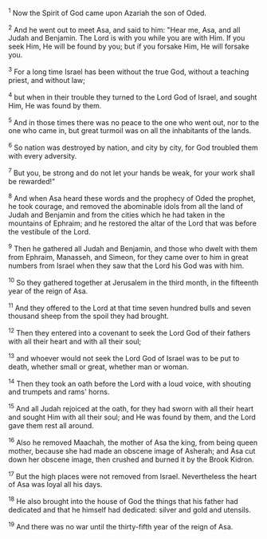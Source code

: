 <sup>1</sup> 
Now the Spirit of God came upon Azariah the son of Oded. 

<sup>2</sup> 
And he went out to meet Asa, and said to him: "Hear me, Asa, and all Judah and Benjamin. The Lord is with you while you are with Him. If you seek Him, He will be found by you; but if you forsake Him, He will forsake you. 

<sup>3</sup> 
For a long time Israel has been without the true God, without a teaching priest, and without law; 

<sup>4</sup> 
but when in their trouble they turned to the Lord God of Israel, and sought Him, He was found by them. 

<sup>5</sup> 
And in those times there was no peace to the one who went out, nor to the one who came in, but great turmoil was on all the inhabitants of the lands. 

<sup>6</sup> 
So nation was destroyed by nation, and city by city, for God troubled them with every adversity. 

<sup>7</sup> 
But you, be strong and do not let your hands be weak, for your work shall be rewarded!" 

<sup>8</sup> 
And when Asa heard these words and the prophecy of Oded the prophet, he took courage, and removed the abominable idols from all the land of Judah and Benjamin and from the cities which he had taken in the mountains of Ephraim; and he restored the altar of the Lord that was before the vestibule of the Lord. 

<sup>9</sup> 
Then he gathered all Judah and Benjamin, and those who dwelt with them from Ephraim, Manasseh, and Simeon, for they came over to him in great numbers from Israel when they saw that the Lord his God was with him. 

<sup>10</sup> 
So they gathered together at Jerusalem in the third month, in the fifteenth year of the reign of Asa. 

<sup>11</sup> 
And they offered to the Lord at that time seven hundred bulls and seven thousand sheep from the spoil they had brought. 

<sup>12</sup> 
Then they entered into a covenant to seek the Lord God of their fathers with all their heart and with all their soul; 

<sup>13</sup> 
and whoever would not seek the Lord God of Israel was to be put to death, whether small or great, whether man or woman. 

<sup>14</sup> 
Then they took an oath before the Lord with a loud voice, with shouting and trumpets and rams' horns. 

<sup>15</sup> 
And all Judah rejoiced at the oath, for they had sworn with all their heart and sought Him with all their soul; and He was found by them, and the Lord gave them rest all around. 

<sup>16</sup> 
Also he removed Maachah, the mother of Asa the king, from being queen mother, because she had made an obscene image of Asherah; and Asa cut down her obscene image, then crushed and burned it by the Brook Kidron. 

<sup>17</sup> 
But the high places were not removed from Israel. Nevertheless the heart of Asa was loyal all his days. 

<sup>18</sup> 
He also brought into the house of God the things that his father had dedicated and that he himself had dedicated: silver and gold and utensils. 

<sup>19</sup> 
And there was no war until the thirty-fifth year of the reign of Asa.